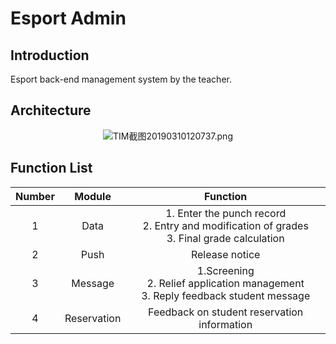 # Esport Admin

## Introduction

Esport back-end management system by the teacher.

## Architecture

<div align="center">

![TIM截图20190310120737.png](https://i.loli.net/2019/03/10/5c848da00732f.png)

</div>

## Function List

<div align="center">

| Number |   Module    |                                             Function                                             |
| :----: | :---------: | :----------------------------------------------------------------------------------------------: |
|   1    |    Data     | 1. Enter the punch record <br>2. Entry and modification of grades <br>3. Final grade calculation |
|   2    |    Push     |                                          Release notice                                          |
|   3    |   Message   |                         1.Screening<br/>2. Relief application management <br>3. Reply  feedback student message |
|   4    | Reservation |                           Feedback on student reservation information                            |

</div>
